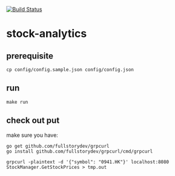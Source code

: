 [![Build Status](https://travis-ci.com/marvin5064/stock-analytics.svg?branch=master)](https://travis-ci.com/marvin5064/stock-analytics)
# stock-analytics

## prerequisite
```
cp config/config.sample.json config/config.json
```

## run
```
make run
```

## check out put
make sure you have:
```
go get github.com/fullstorydev/grpcurl
go install github.com/fullstorydev/grpcurl/cmd/grpcurl
```

```
grpcurl -plaintext -d '{"symbol": "0941.HK"}' localhost:8080 StockManager.GetStockPrices > tmp.out
```
